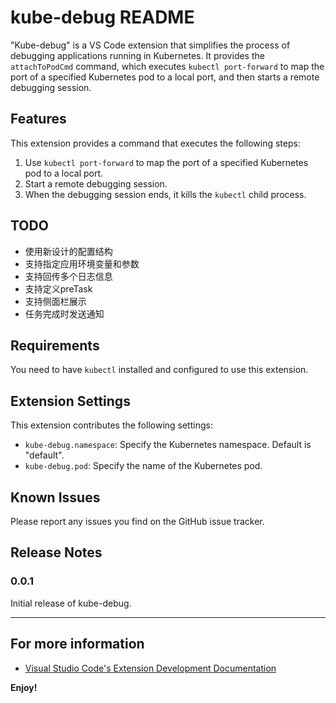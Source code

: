 # kube-debug README

"Kube-debug" is a VS Code extension that simplifies the process of debugging applications running in Kubernetes. It provides the `attachToPodCmd` command, which executes `kubectl port-forward` to map the port of a specified Kubernetes pod to a local port, and then starts a remote debugging session.

## Features

This extension provides a command that executes the following steps:

1. Use `kubectl port-forward` to map the port of a specified Kubernetes pod to a local port.
2. Start a remote debugging session.
3. When the debugging session ends, it kills the `kubectl` child process.

## TODO
- 使用新设计的配置结构
- 支持指定应用环境变量和参数
- 支持回传多个日志信息
- 支持定义preTask
- 支持侧面栏展示
- 任务完成时发送通知

## Requirements

You need to have `kubectl` installed and configured to use this extension.

## Extension Settings

This extension contributes the following settings:

* `kube-debug.namespace`: Specify the Kubernetes namespace. Default is "default".
* `kube-debug.pod`: Specify the name of the Kubernetes pod.

## Known Issues

Please report any issues you find on the GitHub issue tracker.

## Release Notes

### 0.0.1

Initial release of kube-debug.

---

## For more information

* [Visual Studio Code's Extension Development Documentation](https://code.visualstudio.com/api)

**Enjoy!**